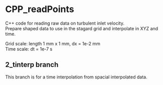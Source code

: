 # CPP_readPoints

C++ code for reading raw data on turbulent inlet velocity.  
Prepare shaped data to use in the stagard grid and interpolate in XYZ and time.  
  
Grid scale: length 1 mm x 1 mm, dx = 1e-2 mm  
Time scale: dt = 1e-7 s  

## 2_tinterp branch

This branch is for a time interpolation from spacial interpolated data.